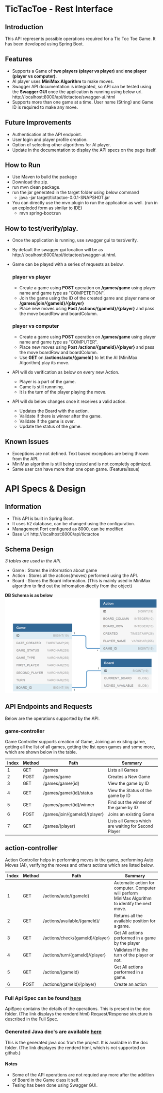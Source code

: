 # TicTacToe - Rest Interface 
## Introduction

This API represents possible operations required for a Tic Toc Toe Game. It has been developed using Spring Boot.

## Features

* Supports a Game of **two players (player vs player)** and **one player (player vs computer)**.
* AI player uses **MiniMax Algorithm** to make moves.
* Swagger API documentation is integrated, so API can be tested using the **Swagger GUI** once the application is running using below url.
    http://localhost:8000/api/tictactoe/swagger-ui.html
* Supports more than one game at a time. User name (String) and Game ID is required to make any move.


## Future Improvements

* Authentication at the API endpoint.
* User login and player profile creation.
* Option of selecting other algorithms for AI player.
* Update in the documentation to display the API specs on the page itself.

## How to Run

* Use Maven to build the package 
* Download the zip.
* run mvn clean package.
* run the jar generated in the target folder using below command
    * java -jar target/tictactoe-0.0.1-SNAPSHOT.jar
* You can directly use the mvn plugin to run the application as well. (run in an exploded form as similar to IDE)
    * mvn spring-boot:run

## How to test/verify/play.

* Once the application is running, use swagger gui to test/verify.
* By default the swagger gui location will be as http://localhost:8000/api/tictactoe/swagger-ui.html.
* Game can be played with a series of requests as below. 

    ### player vs player
    * Create a game using **POST** operation on **/games/game** using player name and game type as "COMPETETION".
    * Join the game using the ID of the created game and player name on **/games/join/{gameId}/{player}**
    * Place new moves using **Post** **/actions/{gameId}/{player}** and pass the move boardRow and boardColumn.
    
    ### player vs computer
    * Create a game using **POST** operation on **/games/game** using player name and game type as "COMPUTER".
    * Place new moves using **Post** **/actions/{gameId}/{player}** and pass the move boardRow and boardColumn.
    * Use **GET**  on **/actions/auto/{gameId}** to let the AI (MiniMax Algorithm)  play its move.    

* API will do verification as below on every new Action.
    * Player is a part of the game.
    * Game is still runnning.
    * It is the turn of the player playing the move.
* API will do below changes once it receives a valid action.
    * Updates the Board with the action.
    * Validate if there is winner after the game.
    * Validate if the game is over.
    * Update the status of the game. 
     
        
## Known Issues

* Exceptions are not defined. Text based exceptions are being thrown from the API.
* MiniMax algorithm is still being tested and is not completly optimized. 
* Same user can have more than one open game. (Feature/Issue) 


# API Specs & Design
## Information
* This API is built in Spring Boot.
* It uses h2 database, can be changed using the configuration.
* Management Port configured as 8000, can be modified
* Base Url http://localhost:8000/api/tictactoe 

## Schema Design

_3 tables are used in the API._
- Game : Stores the information about game
- Action : Stores all the actions(moves) performed using the API.
- Board : Stores the Board information. (This is mainly used in MiniMax algorithm to find out the infromation diectly from the object)

**DB Schema is as below**
![Image of Yaktocat](https://github.com/tripsankur/TicTacToe/blob/master/doc/DB_Schema.jpeg)

## API Endpoints and Requests

Below are the operations supported by the API.

### game-controller
Game Controller supports creation of Game, Joining an existing game, getting all the list of all games, getting the list open games and some more, which are shown below in the table.

Index | Method | Path | Summary
----- | ------ | ---- | --------
1 | GET | /games | Lists all Games
2 | POST | /games/game | Creates a New Game 
3 | GET | /games/game/{id} | View the game by ID
4 | GET | /games/game/{id}/status | View the Status of the game by ID
5 | GET | /games/game/{id}/winner | Find out the winner of the game by ID
6 | POST | /games/join/{gameId}/{player} | Joins an existing Game
7 | GET | /games/{player} | Lists all Games which are waiting for Second Player

## action-controller
Action Controller helps in performing moves in the game, performing Auto Moves (AI), verifying the moves and others actions which are listed below.

Index | Method | Path | Summary
----- | ------ | ---- | -------
1 | GET | /actions/auto/{gameId} | Automatic action for computer. Computer will perform MiniMax Algorithm to identify the next move.
2 | GET | /actions/available/{gameId}/ | Returns all the available position for a game.
3 | GET | /actions/check/{gameId}/{player} | Get All actions performed in a game by the player
4 | GET | /actions/turn/{gameId}/{player} | Validates if is the turn of the player or not.
5 | GET | /actions/{gameId} | Get All actions performed in a game.
6 | POST | /actions/{gameId}/{player} | Create an action


### Full Api Spec can be found [here](https://tripsankur.github.io/TicTacToe/docs/ApiSpec.html)

ApiSpec contains the details of the operations. This is present in the doc folder. (The link displays the renderd html)
Request/Response structure is described in the Full Spec.

### Generated Java doc's are available [here](https://tripsankur.github.io/TicTacToe/docs/index.html)

This is the generated java doc from the project. It is available in the doc folder. (The link displayes the renderd html, which is not supported on github.)
    

#### Notes
* Some of the API operations are not requied any more after the addition of Board in the Game class it self.
* Tesing has been done using Swagger GUI.

